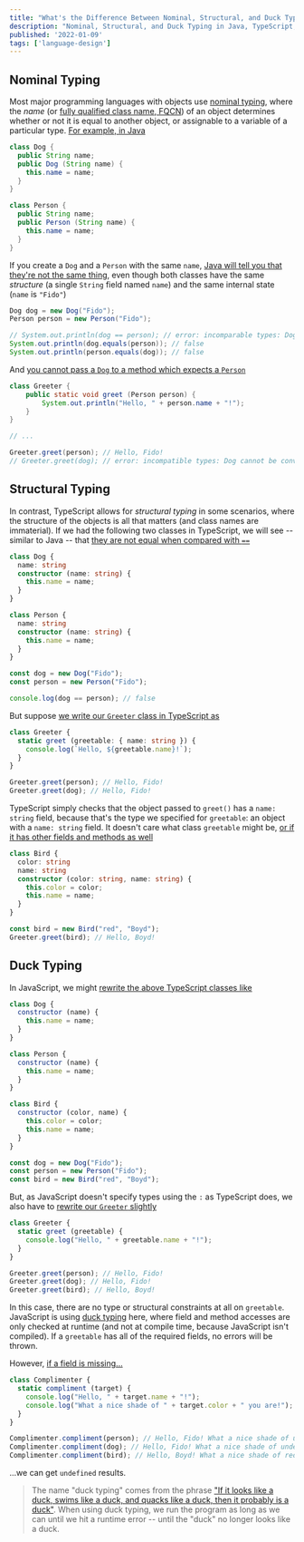 ```yaml
---
title: "What's the Difference Between Nominal, Structural, and Duck Typing?"
description: "Nominal, Structural, and Duck Typing in Java, TypeScript, and JavaScript"
published: '2022-01-09'
tags: ['language-design']
---
```


## Nominal Typing

Most major programming languages with objects use [nominal typing](https://en.wikipedia.org/wiki/Nominal_type_system), where the _name_ (or [fully qualified class name, FQCN](https://en.wikipedia.org/wiki/Fully_qualified_name)) of an object determines whether or not it is equal to another object, or assignable to a variable of a particular type. [For example, in Java](https://www.mycompiler.io/view/BDKXhWg)

```java
class Dog {
  public String name;
  public Dog (String name) {
    this.name = name;
  }
}

class Person {
  public String name;
  public Person (String name) {
    this.name = name;
  }
}
```

If you create a `Dog` and a `Person` with the same `name`, [Java will tell you that they're not the same thing](https://www.mycompiler.io/view/JJSt7fK), even though both classes have the same _structure_ (a single `String` field named `name`) and the same internal state (`name` is `"Fido"`)

```java
Dog dog = new Dog("Fido");
Person person = new Person("Fido");

// System.out.println(dog == person); // error: incomparable types: Dog and Person
System.out.println(dog.equals(person)); // false
System.out.println(person.equals(dog)); // false
```

And [you cannot pass a `Dog` to a method which expects a `Person`](https://www.mycompiler.io/view/88L7lwy)

```java
class Greeter {
    public static void greet (Person person) {
        System.out.println("Hello, " + person.name + "!");
    }
}

// ...

Greeter.greet(person); // Hello, Fido!
// Greeter.greet(dog); // error: incompatible types: Dog cannot be converted to Person
```

## Structural Typing

In contrast, TypeScript allows for _structural typing_ in some scenarios, where the structure of the objects is all that matters (and class names are immaterial). If we had the following two classes in TypeScript, we will see -- similar to Java -- that [they are not equal when compared with `==`](https://www.typescriptlang.org/play?#code/MYGwhgzhAEAiD2BzaBvAUNaA7MBbApgFzQQAuATgJZaIbTDxZnkCuwp850AFDgcc2qIAlKjqZSAC0oQAdH3zQAvNjz4A3HQC+aHWlCQYABXzkIjMZgUCKQugyYU2HLrzU2qNUekwTpchWVVAk1MHT0HMmgAEyQgrHwAdzgkbgAiADFKWLThTUjSaAAHU3MseKToEzNGdKycvLR9RnMQfFkQVNjkJRUSmqw86AB6YegAMzAQCHwgA)

```ts
class Dog {
  name: string
  constructor (name: string) {
    this.name = name;
  }
}

class Person {
  name: string
  constructor (name: string) {
    this.name = name;
  }
}

const dog = new Dog("Fido");
const person = new Person("Fido");

console.log(dog == person); // false
```

But suppose [we write our `Greeter` class in TypeScript as](https://www.typescriptlang.org/play?#code/MYGwhgzhAEAiD2BzaBvAUNaA7MBbApgFzQQAuATgJZaIbTDxZnkCuwp850AFDgcc2qIAlKjqZSAC0oQAdH3zQAvNjz4A3HQC+aHWlCQYABXzkIjMZgUCKQugyYU2HLrzU2qNUekwTpchWVVAk1MHT0HMmgAEyQgrHwAdzgkbgAiADFKWLThTUjSaAAHU3MseKToEzNGdKycvLR9RnMQfFkQVNjkJRUSmqw86AB6YegAMzAQCHwmgyhoAHFyfHxSU0sSUjBSSmBoRBW1nkPV7YAjNuIUYKItz2Qtb3F6Fvg2jtSAAwAJfBBOgAaaAAEhQpzWYEu7QUWgAhF9GmFdE1lmdTLIIaRuP0ykNRtA-gD4MD6vA4Wg0WsMVjuN18WMiUDoGS4UA)

```ts
class Greeter {
  static greet (greetable: { name: string }) {
    console.log(`Hello, ${greetable.name}!`);
  }
}

Greeter.greet(person); // Hello, Fido!
Greeter.greet(dog); // Hello, Fido!
```

TypeScript simply checks that the object passed to `greet()` has a `name: string` field, because that's the type we specified for `greetable`: an object with a `name: string` field. It doesn't care what class `greetable` might be, [or if it has other fields and methods as well](https://www.typescriptlang.org/play?#code/MYGwhgzhAEAiD2BzaBvAUNaA7MBbApgFzQQAuATgJZaIbTDxZnkCuwp850AFDgcc2qIAlKjqZSAC0oQAdH3zQAvNjz4A3HQC+aHWlCQYABXzkIjMZgUCKQugyYU2HLrzU2qNUekwTpchWVVAk1MHT0HMmgAEyQgrHwAdzgkbgAiADFKWLThTUjSaAAHU3MseKToEzNGdKycvLR9RnMQfFkQVNjkJRUSmqw86AB6YegAMzAQCHwmgyhoAHFyfHxSU0sSUjBSSmBoRBW1nkPV7YAjNuIUYKItz2Qtb3F6Fvg2jtSAAwAJfBBOgAaaAAEhQpzWYEu7QUWgAhF9GmFdE1lmdTLIIaRuP0ykNRtA-gD4MD6vA4Wg0WsMVjuN18WMiUDoGSKfpwAsAEKUcjRTYMTrkDx2Kzue4i16OVjsTg8AWcYU0YHWcVeTZ+GSyeVcFTa0K+KSawIqBT68JzFqFc48vkmyrc3npFbRNLAtKc+AATxdjSp63ImKO2OtvIZhP+zI93rhQA)

```ts
class Bird {
  color: string
  name: string
  constructor (color: string, name: string) {
    this.color = color;
    this.name = name;
  }
}

const bird = new Bird("red", "Boyd");
Greeter.greet(bird); // Hello, Boyd!
```

## Duck Typing

In JavaScript, we might [rewrite the above TypeScript classes like](https://jsfiddle.net/y5vts2Lk/)

```js
class Dog {
  constructor (name) {
    this.name = name;
  }
}

class Person {
  constructor (name) {
    this.name = name;
  }
}

class Bird {
  constructor (color, name) {
    this.color = color;
    this.name = name;
  }
}

const dog = new Dog("Fido");
const person = new Person("Fido");
const bird = new Bird("red", "Boyd");
```

But, as JavaScript doesn't specify types using the `:` as TypeScript does, we also have to [rewrite our `Greeter` slightly](https://jsfiddle.net/y5vts2Lk/1/)

```js
class Greeter {
  static greet (greetable) {
    console.log("Hello, " + greetable.name + "!");
  }
}

Greeter.greet(person); // Hello, Fido!
Greeter.greet(dog); // Hello, Fido!
Greeter.greet(bird); // Hello, Boyd!
```

In this case, there are no type or structural constraints at all on `greetable`. JavaScript is using [duck typing](https://en.wikipedia.org/wiki/Duck_typing) here, where field and method accesses are only checked at runtime (and not at compile time, because JavaScript isn't compiled). If a `greetable` has all of the required fields, no errors will be thrown.

However, [if a field is missing...](https://jsfiddle.net/bjgz7cuo/)

```js
class Complimenter {
  static compliment (target) {
    console.log("Hello, " + target.name + "!");
    console.log("What a nice shade of " + target.color + " you are!");
  }
}

Complimenter.compliment(person); // Hello, Fido! What a nice shade of undefined you are!
Complimenter.compliment(dog); // Hello, Fido! What a nice shade of undefined you are!
Complimenter.compliment(bird); // Hello, Boyd! What a nice shade of red you are!
```

...we can get `undefined` results.

> The name "duck typing" comes from the phrase ["If it looks like a duck, swims like a duck, and quacks like a duck, then it probably is a duck"](https://en.wikipedia.org/wiki/Duck_test). When using duck typing, we run the program as long as we can until we hit a runtime error -- until the "duck" no longer looks like a duck.